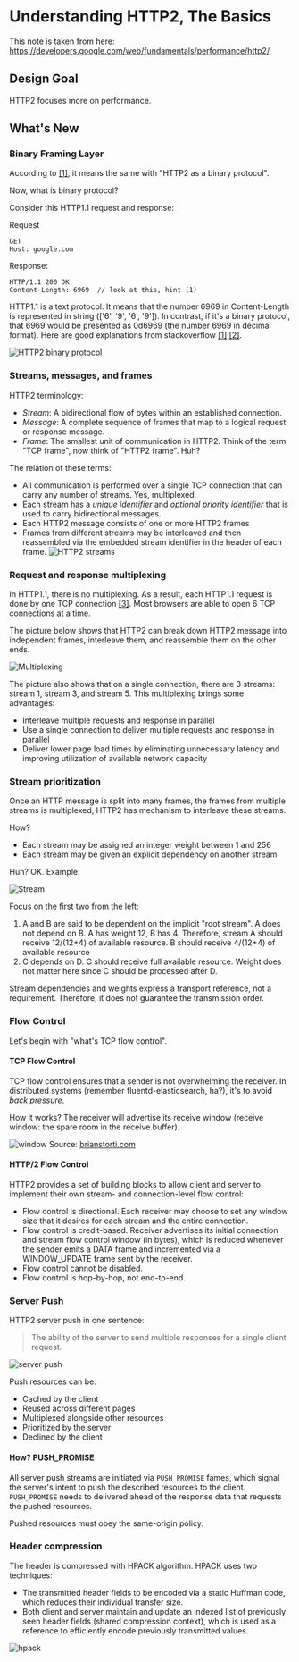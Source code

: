 # Understanding HTTP2, The Basics
This note is taken from here: https://developers.google.com/web/fundamentals/performance/http2/ 

## Design Goal
HTTP2 focuses more on performance.

## What's New
### Binary Framing Layer
According to [[1]](https://developer.ibm.com/articles/wa-http2-under-the-hood/#binary-protocol), it means the same with "HTTP2 as a binary protocol". 

Now, what is binary protocol?

Consider this HTTP1.1 request and response:

Request
```
GET
Host: google.com
```

Response:
```
HTTP/1.1 200 OK
Content-Length: 6969  // look at this, hint (1)
```

HTTP1.1 is a text protocol. It means that the number 6969 in Content-Length is represented in string (['6', '9', '6', '9']). In contrast, if it's a binary protocol, that 6969 would be presented as 0d6969 (the number 6969 in decimal format). Here are good explanations from stackoverflow [[1]](https://stackoverflow.com/questions/2645009/binary-protocols-v-text-protocols) [[2]](https://stackoverflow.com/questions/2364581/binary-vs-text-protocols).

![HTTP2 binary protocol](https://developers.google.com/web/fundamentals/performance/http2/images/binary_framing_layer01.svg)

### Streams, messages, and frames
HTTP2 terminology:
- _Stream_: A bidirectional flow of bytes within an established connection.
- _Message_: A complete sequence of frames that map to a logical request or response message.
- _Frame_: The smallest unit of communication in HTTP2. Think of the term "TCP frame", now think of "HTTP2 frame". Huh?

The relation of these terms:
- All communication is performed over a single TCP connection that can carry any number of streams. Yes, multiplexed.
- Each stream has a _unique identifier_ and _optional priority identifier_ that is used to carry bidirectional messages.
- Each HTTP2 message consists of one or more HTTP2 frames
- Frames from different streams may be interleaved and then reassembled via the embedded stream identifier in the header of each frame.
![HTTP2 streams](https://developers.google.com/web/fundamentals/performance/http2/images/streams_messages_frames01.svg)

### Request and response multiplexing
In HTTP1.1, there is no multiplexing. As a result, each HTTP1.1 request is done by one TCP connection [[3]](https://hpbn.co/http1x/#using-multiple-tcp-connections). Most browsers are able to open 6 TCP connections at a time.

The picture below shows that HTTP2 can break down HTTP2 message into independent frames, interleave them, and reassemble them on the other ends. 

![Multiplexing](https://developers.google.com/web/fundamentals/performance/http2/images/multiplexing01.svg)

The picture also shows that on a single connection, there are 3 streams: stream 1, stream 3, and stream 5. This multiplexing brings some advantages:
- Interleave multiple requests and response in parallel
- Use a single connection to deliver multiple requests and response in parallel
- Deliver lower page load times by eliminating unnecessary latency and improving utilization of available network capacity

### Stream prioritization
Once an HTTP message is split into many frames, the frames from multiple streams is multiplexed, HTTP2 has mechanism to interleave these streams. 

How?
- Each stream may be assigned an integer weight between 1 and 256
- Each stream may be given an explicit dependency on another stream

Huh? OK. Example:

![Stream](https://developers.google.com/web/fundamentals/performance/http2/images/stream_prioritization01.svg)

Focus on the first two from the left:
1. A and B are said to be dependent on the implicit "root stream". A does not depend on B. A has weight 12, B has 4. Therefore, stream A should receive 12/(12+4) of available resource. B should receive 4/(12+4) of available resource
2. C depends on D. C should receive full available resource. Weight does not matter here since C should be processed after D.

Stream dependencies and weights express a transport reference, not a requirement. Therefore, it does not guarantee the transmission order.

### Flow Control
Let's begin with "what's TCP flow control".
#### TCP Flow Control
TCP flow control ensures that a sender is not overwhelming the receiver. In distributed systems (remember fluentd-elasticsearch, ha?), it's to avoid _back pressure_.

How it works?
The receiver will advertise its receive window (receive window: the spare room in the receive buffer).

![window](https://www.brianstorti.com/assets/images/tcp-flow-control/rwnd.png)
Source: [brianstorti.com](https://www.brianstorti.com/tcp-flow-control/)

#### HTTP/2 Flow Control
HTTP2 provides a set of building blocks to allow client and server to implement their own stream- and connection-level flow control:
- Flow control is directional. Each receiver may choose to set any window size that it desires for each stream and the entire connection.
- Flow control is credit-based. Receiver advertises its initial connection and stream flow control window (in bytes), which is reduced whenever the sender emits a DATA frame and incremented via a WINDOW_UPDATE frame sent by the receiver.
- Flow control cannot be disabled.
- Flow control is hop-by-hop, not end-to-end.

### Server Push
HTTP2 server push in one sentence:

> The ability of the server to send multiple responses for a single client request.

![server push](https://developers.google.com/web/fundamentals/performance/http2/images/push01.svg)

Push resources can be:
- Cached by the client
- Reused across different pages
- Multiplexed alongside other resources
- Prioritized by the server
- Declined by the client

#### How? PUSH_PROMISE
All server push streams are initiated via `PUSH_PROMISE` fames, which signal the server's intent to push the described resources to the client. `PUSH_PROMISE` needs to delivered ahead of the response data that requests the pushed resources.

Pushed resources must obey the same-origin policy.

### Header compression
The header is compressed with HPACK algorithm. HPACK uses two techniques:
- The transmitted header fields to be encoded via a static Huffman code, which reduces their individual transfer size.
- Both client and server maintain and update an indexed list of previously seen header fields (shared compression context), which is used as a reference to efficiently encode previously transmitted values.

![hpack](https://developers.google.com/web/fundamentals/performance/http2/images/header_compression01.svg)

